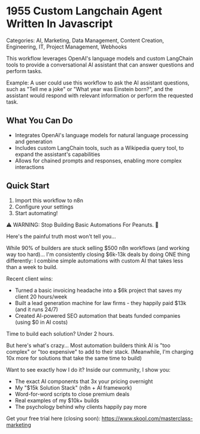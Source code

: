 # 1955 Custom Langchain Agent Written In Javascript

Categories: AI, Marketing, Data Management, Content Creation, Engineering, IT, Project Management, Webhooks

This workflow leverages OpenAI's language models and custom LangChain tools to provide a conversational AI assistant that can answer questions and perform tasks.

Example: A user could use this workflow to ask the AI assistant questions, such as "Tell me a joke" or "What year was Einstein born?", and the assistant would respond with relevant information or perform the requested task.

## What You Can Do
- Integrates OpenAI's language models for natural language processing and generation
- Includes custom LangChain tools, such as a Wikipedia query tool, to expand the assistant's capabilities
- Allows for chained prompts and responses, enabling more complex interactions

## Quick Start
1. Import this workflow to n8n
2. Configure your settings
3. Start automating!

⚠️ WARNING: Stop Building Basic Automations For Peanuts. 🚫

Here's the painful truth most won't tell you...

While 90% of builders are stuck selling $500 n8n workflows (and working way too hard)...
I'm consistently closing $6k-13k deals by doing ONE thing differently:
I combine simple automations with custom AI that takes less than a week to build.

Recent client wins:
* Turned a basic invoicing headache into a $6k project that saves my client 20 hours/week
* Built a lead generation machine for law firms - they happily paid $13k (and it runs 24/7)
* Created AI-powered SEO automation that beats funded companies (using $0 in AI costs)

Time to build each solution? Under 2 hours.

But here's what's crazy...
Most automation builders think AI is "too complex" or "too expensive" to add to their stack.
(Meanwhile, I'm charging 10x more for solutions that take the same time to build)

Want to see exactly how I do it?
Inside our community, I show you:
* The exact AI components that 3x your pricing overnight
* My "$15k Solution Stack" (n8n + AI framework)
* Word-for-word scripts to close premium deals
* Real examples of my $10k+ builds
* The psychology behind why clients happily pay more

Get your free trial here (closing soon): https://www.skool.com/masterclass-marketing
